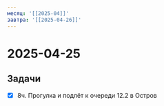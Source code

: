 ```yaml
---
месяц: '[[2025-04]]'
завтра: '[[2025-04-26]]'
---
```


# 2025-04-25

## Задачи

 - [x] 8ч. Прогулка и подлёт к очереди 12.2 в Остров
